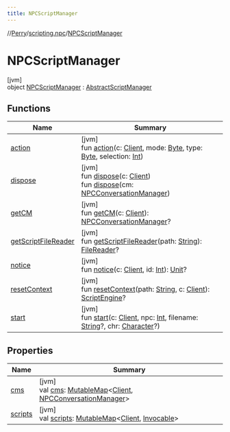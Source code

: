 ```yaml
---
title: NPCScriptManager
---
```

//[Perry](../../../index.html)/[scripting.npc](../index.html)/[NPCScriptManager](index.html)



# NPCScriptManager



[jvm]\
object [NPCScriptManager](index.html) : [AbstractScriptManager](../../scripting/-abstract-script-manager/index.html)



## Functions


| Name | Summary |
|---|---|
| [action](action.html) | [jvm]<br>fun [action](action.html)(c: [Client](../../client/-client/index.html), mode: [Byte](https://kotlinlang.org/api/latest/jvm/stdlib/kotlin/-byte/index.html), type: [Byte](https://kotlinlang.org/api/latest/jvm/stdlib/kotlin/-byte/index.html), selection: [Int](https://kotlinlang.org/api/latest/jvm/stdlib/kotlin/-int/index.html)) |
| [dispose](dispose.html) | [jvm]<br>fun [dispose](dispose.html)(c: [Client](../../client/-client/index.html))<br>fun [dispose](dispose.html)(cm: [NPCConversationManager](../-n-p-c-conversation-manager/index.html)) |
| [getCM](get-c-m.html) | [jvm]<br>fun [getCM](get-c-m.html)(c: [Client](../../client/-client/index.html)): [NPCConversationManager](../-n-p-c-conversation-manager/index.html)? |
| [getScriptFileReader](../../scripting/-abstract-script-manager/get-script-file-reader.html) | [jvm]<br>fun [getScriptFileReader](../../scripting/-abstract-script-manager/get-script-file-reader.html)(path: [String](https://kotlinlang.org/api/latest/jvm/stdlib/kotlin/-string/index.html)): [FileReader](https://docs.oracle.com/javase/8/docs/api/java/io/FileReader.html)? |
| [notice](notice.html) | [jvm]<br>fun [notice](notice.html)(c: [Client](../../client/-client/index.html), id: [Int](https://kotlinlang.org/api/latest/jvm/stdlib/kotlin/-int/index.html)): [Unit](https://kotlinlang.org/api/latest/jvm/stdlib/kotlin/-unit/index.html)? |
| [resetContext](../../scripting/-abstract-script-manager/reset-context.html) | [jvm]<br>fun [resetContext](../../scripting/-abstract-script-manager/reset-context.html)(path: [String](https://kotlinlang.org/api/latest/jvm/stdlib/kotlin/-string/index.html), c: [Client](../../client/-client/index.html)): [ScriptEngine](https://docs.oracle.com/javase/8/docs/api/javax/script/ScriptEngine.html)? |
| [start](start.html) | [jvm]<br>fun [start](start.html)(c: [Client](../../client/-client/index.html), npc: [Int](https://kotlinlang.org/api/latest/jvm/stdlib/kotlin/-int/index.html), filename: [String](https://kotlinlang.org/api/latest/jvm/stdlib/kotlin/-string/index.html)?, chr: [Character](../../client/-character/index.html)?) |


## Properties


| Name | Summary |
|---|---|
| [cms](cms.html) | [jvm]<br>val [cms](cms.html): [MutableMap](https://kotlinlang.org/api/latest/jvm/stdlib/kotlin.collections/-mutable-map/index.html)&lt;[Client](../../client/-client/index.html), [NPCConversationManager](../-n-p-c-conversation-manager/index.html)&gt; |
| [scripts](scripts.html) | [jvm]<br>val [scripts](scripts.html): [MutableMap](https://kotlinlang.org/api/latest/jvm/stdlib/kotlin.collections/-mutable-map/index.html)&lt;[Client](../../client/-client/index.html), [Invocable](https://docs.oracle.com/javase/8/docs/api/javax/script/Invocable.html)&gt; |

